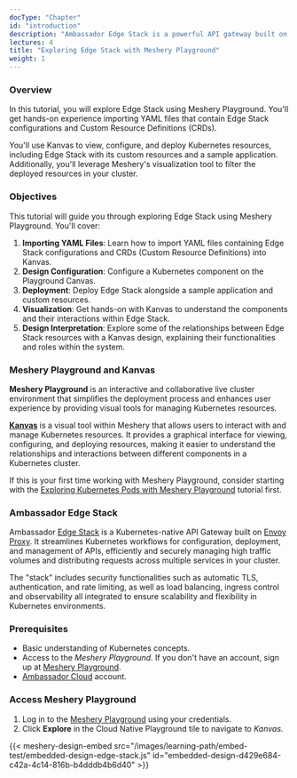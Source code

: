 ```yaml
---
docType: "Chapter"
id: "introduction"
description: "Ambassador Edge Stack is a powerful API gateway built on Envoy Proxy. It simplifies the configuration, deployment, and management of APIs in Kubernetes environments. With features like automatic TLS, authentication, rate limiting, load balancing, and observability, Ambassador Edge Stack ensures scalability and flexibility for high traffic volumes and distributed requests across multiple services in your cluster."
lectures: 4
title: "Exploring Edge Stack with Meshery Playground"
weight: 1
---
```


### Overview

In this tutorial, you will explore Edge Stack using Meshery Playground. You'll get hands-on experience importing YAML files that contain Edge Stack configurations and Custom Resource Definitions (CRDs).

You'll use Kanvas to view, configure, and deploy Kubernetes resources, including Edge Stack with its custom resources and a sample application. Additionally, you'll leverage Meshery's visualization tool to filter the deployed resources in your cluster.

### Objectives

This tutorial will guide you through exploring Edge Stack using Meshery Playground. You'll cover:

1. **Importing YAML Files**: Learn how to import YAML files containing Edge Stack configurations and CRDs (Custom Resource Definitions) into Kanvas.
2. **Design Configuration**: Configure a Kubernetes component on the Playground Canvas.
3. **Deployment**: Deploy Edge Stack alongside a sample application and custom resources.
4. **Visualization**: Get hands-on with Kanvas to understand the components and their interactions within Edge Stack.
5. **Design Interpretation**: Explore some of the relationships between Edge Stack resources with a Kanvas design, explaining their functionalities and roles within the system.

### Meshery Playground and Kanvas

**Meshery Playground** is an interactive and collaborative live cluster environment that simplifies
the deployment process and enhances user experience by providing visual tools for managing
Kubernetes resources.

[**Kanvas**](https://docs.layer5.io/kanvas/) is a visual tool within Meshery that allows users to interact with and manage Kubernetes resources. It provides a graphical interface for viewing, configuring, and deploying resources, making it easier to understand the relationships and interactions between different components in a Kubernetes cluster.

If this is your first time working with Meshery Playground, consider starting with the [Exploring Kubernetes Pods with Meshery Playground](https://docs.meshery.io/guides/tutorials/kubernetes-pods) tutorial first.

### Ambassador Edge Stack

Ambassador [Edge Stack](https://www.getambassador.io/products/edge-stack/api-gateway) is a Kubernetes-native API Gateway built on [Envoy Proxy](https://www.envoyproxy.io/). It streamlines Kubernetes workflows for configuration, deployment, and management of APIs, efficiently and securely managing high traffic volumes and distributing requests across multiple services in your cluster.

The "stack" includes security functionalities such as automatic TLS, authentication, and rate limiting, as well as load balancing, ingress control and observability all integrated to ensure scalability and flexibility in Kubernetes environments.

### Prerequisites

- Basic understanding of Kubernetes concepts.
- Access to the _Meshery Playground_. If you don't have an account, sign up at [Meshery Playground](https://play.meshery.io/).
- [Ambassador Cloud](https://www.getambassador.io/solutions/ambassador-cloud) account.

### Access Meshery Playground

1. Log in to the [Meshery Playground](https://cloud.layer5.io/) using your credentials.
2. Click **Explore** in the Cloud Native Playground tile to navigate to _Kanvas_.

{{< meshery-design-embed src="/images/learning-path/embed-test/embedded-design-edge-stack.js" id="embedded-design-d429e684-c42a-4c14-816b-b4dddb4b6d40" >}}

